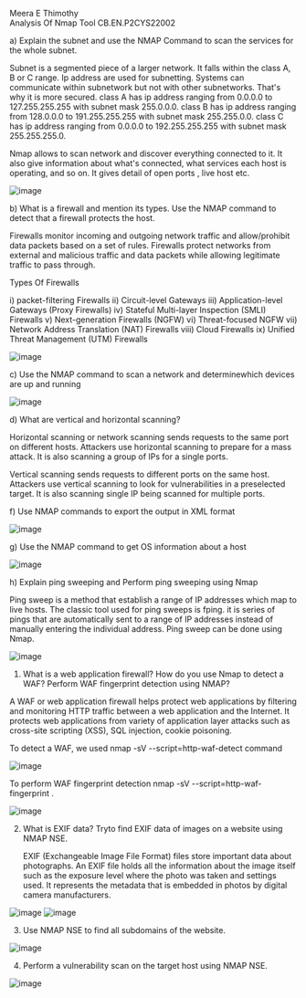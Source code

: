  Meera E Thimothy    
                              Analysis Of Nmap Tool
  CB.EN.P2CYS22002
                              
a) Explain the subnet and use the NMAP Command to scan the services for the whole subnet.

Subnet is a segmented piece of a larger network. It falls within the class A, B or C range. Ip address are used for subnetting. Systems can communicate within subnetwork but not with other subnetworks. That's why it is more secured.
class A  has ip address ranging from 0.0.0.0 to 127.255.255.255 with subnet mask 255.0.0.0.
class B  has ip address ranging from 128.0.0.0 to 191.255.255.255 with subnet mask 255.255.0.0.
class C  has ip address ranging from 0.0.0.0 to 192.255.255.255 with subnet mask 255.255.255.0.

Nmap allows to scan network and discover everything connected to it. It also give information about what's connected, what services each host is operating, and so on. It gives detail of open ports , live host etc.

![image](https://user-images.githubusercontent.com/57287429/226362565-91eaf040-25e4-4a23-8acd-70fdf054baa1.png)

b) What is a firewall and mention its types. Use the NMAP command to detect that a firewall protects the host.

Firewalls monitor incoming and outgoing network traffic and allow/prohibit data packets based on a set of rules. Firewalls protect networks from external and malicious traffic and data packets while allowing legitimate traffic to pass through.

Types Of Firewalls

i)    packet-filtering Firewalls
ii)   Circuit-level Gateways
iii)  Application-level Gateways (Proxy Firewalls)
iv)   Stateful Multi-layer Inspection (SMLI) Firewalls
v)    Next-generation Firewalls (NGFW)
vi)   Threat-focused NGFW
vii)  Network Address Translation (NAT) Firewalls
viii) Cloud Firewalls
ix)   Unified Threat Management (UTM) Firewalls

![image](https://user-images.githubusercontent.com/57287429/226338668-7b224299-98cf-47a6-85ce-aa51e92af971.png)

c)  Use the NMAP command to scan a network and determinewhich devices are up and running

![image](https://user-images.githubusercontent.com/57287429/226363906-45ff12dd-12db-414c-b03a-648c5e583ea2.png)

d)  What are vertical and horizontal scanning?

Horizontal scanning or network scanning sends requests to the same port on different hosts. Attackers use horizontal scanning to prepare for a mass attack. It is also scanning a group of IPs for a single ports.

Vertical scanning sends requests to different ports on the same host. Attackers use vertical scanning to look for vulnerabilities in a preselected target. It is also scanning single IP being scanned for multiple ports.

f) Use NMAP commands to export the output in XML format

![image](https://user-images.githubusercontent.com/57287429/226341034-f4280861-cf93-4862-87eb-14b33eb56f45.png)

g)  Use the NMAP command to get OS information about a host

![image](https://user-images.githubusercontent.com/57287429/226364878-08d8529b-4c5c-4327-beae-01a09de4cd8b.png)

h) Explain ping sweeping and Perform ping sweeping using Nmap
   
   Ping sweep is a method that establish a range of IP addresses which map to live hosts. The classic tool used for ping sweeps is fping. it is series of pings that are automatically sent to a range of IP addresses instead of manually entering the individual address. Ping sweep can be done using Nmap.
   
   ![image](https://user-images.githubusercontent.com/57287429/226366220-b5d7a299-257f-432e-88fc-ce3e8a5a98b4.png)
 
   1) What is a web application firewall? How do you use Nmap to detect a WAF? Perform WAF fingerprint detection using NMAP?

   A WAF or web application firewall helps protect web applications by filtering and monitoring HTTP traffic between a web application and the Internet. It protects web applications from variety of application layer attacks such as cross-site scripting (XSS), SQL injection, cookie poisoning.
   
   To detect a WAF, we used nmap -sV --script=http-waf-detect <target> command
   
![image](https://user-images.githubusercontent.com/57287429/226403474-4a79d9dc-c7c4-4971-9754-1d70727614ab.png)
   
   To perform WAF fingerprint detection nmap -sV --script=http-waf-fingerprint <target>.
   
   ![image](https://user-images.githubusercontent.com/57287429/226403892-096d564c-baad-4181-a98a-4b2069bccd05.png)

   2) What is EXIF data? Tryto find EXIF data of images on a website using NMAP NSE. 
   
      EXIF (Exchangeable Image File Format) files store important data about photographs. An EXIF file holds all the information about the image itself such as the   exposure level where the photo was taken and settings used. It represents the metadata that is embedded in photos by digital camera manufacturers.
   
 ![image](https://user-images.githubusercontent.com/57287429/226405384-964d0f99-8feb-4195-b677-2a1b6cd25d64.png)
 ![image](https://user-images.githubusercontent.com/57287429/226406162-f9e72000-a5be-42f3-85fa-0f60a508ef07.png)
 
  3) Use NMAP NSE to find all subdomains of the website. 
   
   ![image](https://user-images.githubusercontent.com/57287429/226406775-955950cb-494f-4bb3-981e-7d006b2886d5.png)
   
  4) Perform a vulnerability scan on the target host using NMAP NSE.
   
   ![image](https://user-images.githubusercontent.com/57287429/226402501-1e28fbd1-6d88-472a-83b8-cf666cd10f7f.png)

   
